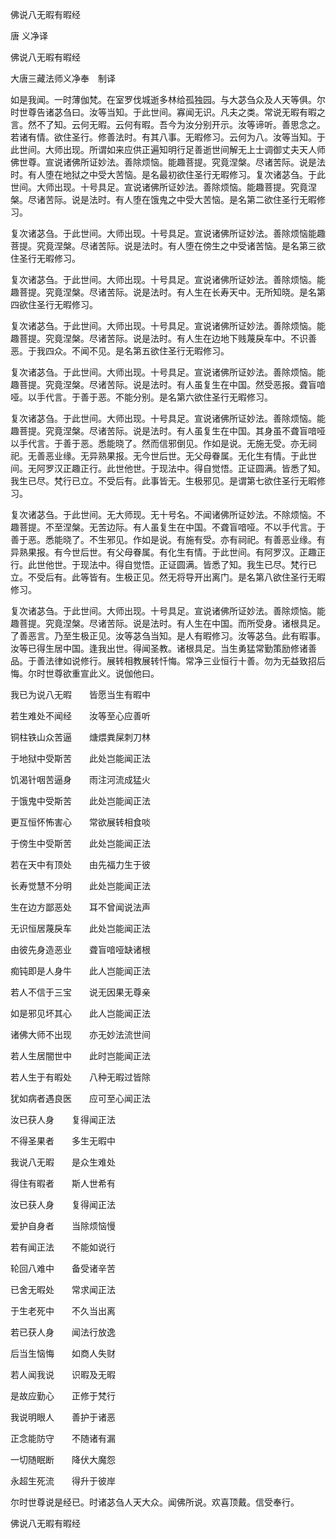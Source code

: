   佛说八无暇有暇经  

唐 义净译  

佛说八无暇有暇经  

大唐三藏法师义净奉　制译  

如是我闻。一时薄伽梵。在室罗伐城逝多林给孤独园。与大苾刍众及人天等俱。尔时世尊告诸苾刍曰。汝等当知。于此世间。寡闻无识。凡夫之类。常说无暇有暇之言。然不了知。云何无暇。云何有暇。吾今为汝分别开示。汝等谛听。善思念之。若诸有情。欲住圣行。修善法时。有其八事。无暇修习。云何为八。汝等当知。于此世间。大师出现。所谓如来应供正遍知明行足善逝世间解无上士调御丈夫天人师佛世尊。宣说诸佛所证妙法。善除烦恼。能趣菩提。究竟涅槃。尽诸苦际。说是法时。有人堕在地狱之中受大苦恼。是名最初欲住圣行无暇修习。复次诸苾刍。于此世间。大师出现。十号具足。宣说诸佛所证妙法。善除烦恼。能趣菩提。究竟涅槃。尽诸苦际。说是法时。有人堕在饿鬼之中受大苦恼。是名第二欲住圣行无暇修习。  

复次诸苾刍。于此世间。大师出现。十号具足。宣说诸佛所证妙法。善除烦恼能趣菩提。究竟涅槃。尽诸苦际。说是法时。有人堕在傍生之中受诸苦恼。是名第三欲住圣行无暇修习。  

复次诸苾刍。于此世间。大师出现。十号具足。宣说诸佛所证妙法。善除烦恼。能趣菩提。究竟涅槃。尽诸苦际。说是法时。有人生在长寿天中。无所知晓。是名第四欲住圣行无暇修习。  

复次诸苾刍。于此世间。大师出现。十号具足。宣说诸佛所证妙法。善除烦恼。能趣菩提。究竟涅槃。尽诸苦际。说是法时。有人生在边地下贱蔑戾车中。不识善恶。于我四众。不闻不见。是名第五欲住圣行无暇修习。  

复次诸苾刍。于此世间。大师出现。十号具足。宣说诸佛所证妙法。善除烦恼。能趣菩提。究竟涅槃。尽诸苦际。说是法时。有人虽复生在中国。然受恶报。聋盲喑哑。以手代言。于善于恶。不能分别。是名第六欲住圣行无暇修习。  

复次诸苾刍。于此世间。大师出现。十号具足。宣说诸佛所证妙法。善除烦恼。能趣菩提。究竟涅槃。尽诸苦际。说是法时。有人虽复生在中国。其身虽不聋盲喑哑以手代言。于善于恶。悉能晓了。然而信邪倒见。作如是说。无施无受。亦无祠祀。无善恶业缘。无异熟果报。无今世后世。无父母眷属。无化生有情。于此世间。无阿罗汉正趣正行。此世他世。于现法中。得自觉悟。正证圆满。皆悉了知。我生已尽。梵行已立。不受后有。此事皆无。生极邪见。是谓第七欲住圣行无暇修习。  

复次诸苾刍。于此世间。无大师现。无十号名。不闻诸佛所证妙法。不除烦恼。不趣菩提。不至涅槃。无苦边际。有人虽复生在中国。不聋盲喑哑。不以手代言。于善于恶。悉能晓了。不生邪见。作如是说。有施有受。亦有祠祀。有善恶业缘。有异熟果报。有今世后世。有父母眷属。有化生有情。于此世间。有阿罗汉。正趣正行。此世他世。于现法中。得自觉悟。正证圆满。皆悉了知。我生已尽。梵行已立。不受后有。此等皆有。生极正见。然无将导开出离门。是名第八欲住圣行无暇修习。  

复次诸苾刍。于此世间。大师出现。十号具足。宣说诸佛所证妙法。善除烦恼。能趣菩提。究竟涅槃。尽诸苦际。说是法时。有人生在中国。而所受身。诸根具足。了善恶言。乃至生极正见。汝等苾刍当知。是人有暇修习。汝等苾刍。此有暇事。汝等已得生居中国。逢我出世。得闻圣教。诸根具足。当生勇猛常勤策励修诸善品。于善法律如说修行。展转相教展转忏悔。常净三业恒行十善。勿为无益致招后悔。尔时世尊欲重宣此义。说伽他曰。  

我已为说八无暇　　皆愿当生有暇中  

若生难处不闻经　　汝等至心应善听  

铜柱铁山众苦逼　　煻煨粪屎刺刀林  

于地狱中受斯苦　　此处岂能闻正法  

饥渴针咽苦逼身　　雨注河流成猛火  

于饿鬼中受斯苦　　此处岂能闻正法  

更互恒怀怖害心　　常欲展转相食啖  

于傍生中受斯苦　　此处岂能闻正法  

若在天中有顶处　　由先福力生于彼  

长寿觉慧不分明　　此处岂能闻正法  

生在边方鄙恶处　　耳不曾闻说法声  

无识恒居蔑戾车　　此处岂能闻正法  

由彼先身造恶业　　聋盲喑哑缺诸根  

痴钝即是人身牛　　此人岂能闻正法  

若人不信于三宝　　说无因果无尊亲  

如是邪见坏其心　　此人岂能闻正法  

诸佛大师不出现　　亦无妙法流世间  

若人生居闇世中　　此时岂能闻正法  

若人生于有暇处　　八种无暇过皆除  

犹如病者遇良医　　应可至心闻正法  

汝已获人身　　复得闻正法  

不得圣果者　　多生无暇中  

我说八无暇　　是众生难处  

得住有暇者　　斯人世希有  

汝已获人身　　复得闻正法  

爱护自身者　　当除烦恼慢  

若有闻正法　　不能如说行  

轮回八难中　　备受诸辛苦  

已舍无暇处　　常求闻正法  

于生老死中　　不久当出离  

若已获人身　　闻法行放逸  

后当生恼悔　　如商人失财  

若人闻我说　　识暇及无暇  

是故应勤心　　正修于梵行  

我说明眼人　　善护于诸恶  

正念能防守　　不随诸有漏  

一切随眠断　　降伏大魔怨  

永超生死流　　得升于彼岸  

尔时世尊说是经已。时诸苾刍人天大众。闻佛所说。欢喜顶戴。信受奉行。  

佛说八无暇有暇经  

